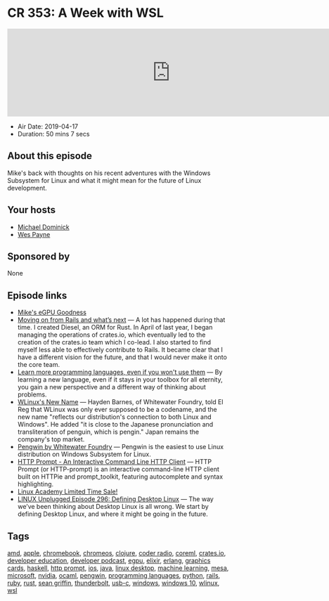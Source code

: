 # CR 353: A Week with WSL

<iframe src="https://player.fireside.fm/v2/MLf2ZzhC+Xn7_s0CN?theme=dark" width="740" height="200" frameborder="0" scrolling="no"></iframe>

* Air Date: 2019-04-17
* Duration: 50 mins 7 secs

## About this episode

Mike's back with thoughts on his recent adventures with the Windows Subsystem for Linux and what it might mean for the future of Linux development.

## Your hosts
* [Michael Dominick](https://coder.show/hosts/michael)
* [Wes Payne](https://coder.show/hosts/wespayne)

## Sponsored by

None



## Episode links

  * [Mike's eGPU Goodness](https://twitter.com/dominucco/status/1117601955419951104 "Mike's eGPU Goodness")
  * [Moving on from Rails and what’s next](https://blog.seantheprogrammer.com/moving-on-from-rails-and-whats-next "Moving on from Rails and what’s next") — A lot has happened during that time. I created Diesel, an ORM for Rust. In April of last year, I began managing the operations of crates.io, which eventually led to the creation of the crates.io team which I co-lead. I also started to find myself less able to effectively contribute to Rails. It became clear that I have a different vision for the future, and that I would never make it onto the core team.
  * [Learn more programming languages, even if you won't use them](https://thorstenball.com/blog/2019/04/09/learn-more-programming-languages/ "Learn more programming languages, even if you won't use them") — By learning a new language, even if it stays in your toolbox for all eternity, you gain a new perspective and a different way of thinking about problems.
  * [WLinux's New Name](https://www.theregister.co.uk/2019/03/15/wlinux_becomes_pengwin/ "WLinux's New Name") — Hayden Barnes, of Whitewater Foundry, told El Reg that WLinux was only ever supposed to be a codename, and the new name "reflects our distribution's connection to both Linux and Windows". He added "it is close to the Japanese pronunciation and transliteration of penguin, which is pengin." Japan remains the company's top market.
  * [Pengwin by Whitewater Foundry](https://www.pengwin.dev/ "Pengwin by Whitewater Foundry") — Pengwin is the easiest to use Linux distribution on Windows Subsystem for Linux.
  * [HTTP Prompt - An Interactive Command Line HTTP Client](https://www.tecmint.com/http-prompt-command-line-http-client/ "HTTP Prompt - An Interactive Command Line HTTP Client") — HTTP Prompt (or HTTP-prompt) is an interactive command-line HTTP client built on HTTPie and prompt_toolkit, featuring autocomplete and syntax highlighting.
  * [Linux Academy Limited Time Sale!](https://linuxacademy.com/join/pricing "Linux Academy Limited Time Sale!")
  * [LINUX Unplugged Episode 296: Defining Desktop Linux](https://linuxunplugged.com/296 "LINUX Unplugged Episode 296: Defining Desktop Linux") — The way we’ve been thinking about Desktop Linux is all wrong. We start by defining Desktop Linux, and where it might be going in the future.



## Tags

[amd](https://coder.show/tags/amd), [apple](https://coder.show/tags/apple), [chromebook](https://coder.show/tags/chromebook), [chromeos](https://coder.show/tags/chromeos), [clojure](https://coder.show/tags/clojure), [coder radio](https://coder.show/tags/coder%20radio), [coreml](https://coder.show/tags/coreml), [crates.io](https://coder.show/tags/crates.io), [developer education](https://coder.show/tags/developer%20education), [developer podcast](https://coder.show/tags/developer%20podcast), [egpu](https://coder.show/tags/egpu), [elixir](https://coder.show/tags/elixir), [erlang](https://coder.show/tags/erlang), [graphics cards](https://coder.show/tags/graphics%20cards), [haskell](https://coder.show/tags/haskell), [http prompt](https://coder.show/tags/http%20prompt), [ios](https://coder.show/tags/ios), [java](https://coder.show/tags/java), [linux desktop](https://coder.show/tags/linux%20desktop), [machine learning](https://coder.show/tags/machine%20learning), [mesa](https://coder.show/tags/mesa), [microsoft](https://coder.show/tags/microsoft), [nvidia](https://coder.show/tags/nvidia), [ocaml](https://coder.show/tags/ocaml), [pengwin](https://coder.show/tags/pengwin), [programming languages](https://coder.show/tags/programming%20languages), [python](https://coder.show/tags/python), [rails](https://coder.show/tags/rails), [ruby](https://coder.show/tags/ruby), [rust](https://coder.show/tags/rust), [sean griffin](https://coder.show/tags/sean%20griffin), [thunderbolt](https://coder.show/tags/thunderbolt), [usb-c](https://coder.show/tags/usb-c), [windows](https://coder.show/tags/windows), [windows 10](https://coder.show/tags/windows%2010), [wlinux](https://coder.show/tags/wlinux), [wsl](https://coder.show/tags/wsl)